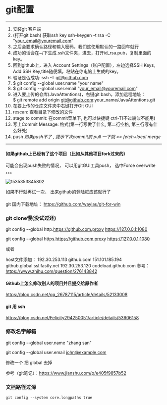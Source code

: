 # git配置 #
---
1. 安装git 客户端
2. (打开git bash) 获取ssh key
ssh-keygen -t rsa -C "your_email@youremail.com"
3. 之后会要求确认路径和输入密码，我们这使用默认的一路回车就行
4. 成功的话会在~/下生成.ssh文件夹，进去，打开id_rsa.pub，复制里面的key。 
5. 回到github上，进入 Account Settings（账户配置），左边选择SSH Keys，Add SSH Key,title随便填，粘贴在你电脑上生成的key。
6. 验证是否成功: ssh -T git@github.com
7. $ git config --global user.name "your name"
8. $ git config --global user.email "your_email@youremail.com"
9. 进入要上传的仓库(JavaAttentions)，右键git bash，添加远程地址：  
$ git remote add origin git@github.com:your_name/JavaAttentions.git
10. 在要上传的仓库文件夹中右键打开Git GUI 
11. rescan: 查看目录下修改的文件  
12. stage to commit: 在commit菜单下, 也可以快捷键 ctrl-T(不过貌似不能用)
13. 写上Commit Message: 格式(第一行写做了什么, 第二行空格, 第三行写有什么好处)  
14. push *如果push不了 , 提示下次commit前 pull 一下就 == fetch+local merge*

----------

#### 如果github上已经有了这个项目（比如从其他项目fork过来的）

可能会出现push失败的情况， 可以用gitGUI工具push， 选中Force overwrite 。。。

![1535353845802](C:\Users\huayu\AppData\Local\Temp\1535353845802.png)

如果不行就再试一次， 出来github的登陆框应该就行了

#### 
git 国内下载地址： https://github.com/waylau/git-for-win



### git clone慢(没试过还)

git config --global http.https://github.com.proxy https://127.0.0.1:1080 

git config --global https.https://github.com.proxy https://127.0.0.1:1080

或者

host文件添加：
192.30.253.113  github.com 
151.101.185.194 github.global.ssl.fastly.net 
192.30.253.120  codeload.github.com
参考：https://www.zhihu.com/question/276143842

####  Github上怎么修改别人的项目并且提交给原作者

https://blog.csdn.net/qq_26787115/article/details/52133008

#### git 用 ssh
https://blog.csdn.net/Felicity294250051/article/details/53606158

### 修改名字邮箱
git config --global user.name "zhang san"

git config --global user.email john@example.com

修改一个 把 global 去掉

参考（git笔记）：https://www.jianshu.com/p/e405f9857b52


### 文档路径过深
    git config --system core.longpaths true  
